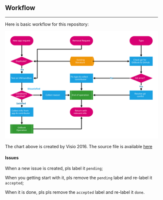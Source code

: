 ## Workflow

---

Here is basic workflow for this repository:

![](../assets/workflow.svg)

The chart above is created by Visio 2016. The source file is available [here](https://1drv.ms/u/s!AizihDl7_k2KkwtgtqJk94n5C8Sd)

#### Issues

When a new issue is created, pls label it `pending`;

When you getting start with it, pls remove the `pending` label and re-label it `accepted`;

When it is done, pls pls remove the `accepted` label and re-label it `done`.
